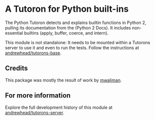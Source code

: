# A Tutoron for Python built-ins

The Python Tutoron detects and explains builtin functions in
Python 2, pulling its documentation from the (Python 2
Docs). It includes non-essential builtins (apply, buffer,
coerce, and intern).

This module is not standalone: It needs to be mounted within
a Tutorons server to use it and even to run the tests.
Follow the instructions at
[andrewhead/tutorons-base](https://github.com/andrewhead/tutorons-base).

## Credits

This package was mostly the result of work by
[mwaliman](https://github.com/mwaliman).

## For more information

Explore the full development history of this module at
[andrewhead/tutorons-server](https://github.com/andrewhead/tutorons-server).
